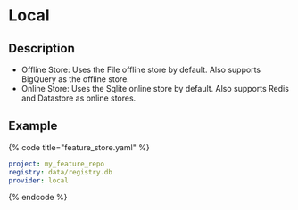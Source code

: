 # Local

## Description

* Offline Store: Uses the File offline store by default. Also supports BigQuery as the offline store.
* Online Store: Uses the Sqlite online store by default. Also supports Redis and Datastore as online stores.

## Example

{% code title="feature_store.yaml" %}
```yaml
project: my_feature_repo
registry: data/registry.db
provider: local
```
{% endcode %}
